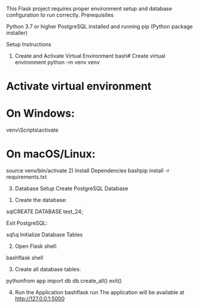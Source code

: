 This Flask project requires proper environment setup and database configuration to run correctly.
Prerequisites

Python 3.7 or higher
PostgreSQL installed and running
pip (Python package installer)

Setup Instructions
1) Create and Activate Virtual Environment
bash# Create virtual environment
python -m venv venv

# Activate virtual environment
# On Windows:
venv\Scripts\activate

# On macOS/Linux:
source venv/bin/activate
2) Install Dependencies
bashpip install -r requirements.txt

3) Database Setup
Create PostgreSQL Database

1. Create the database:

sqlCREATE DATABASE test_24;

Exit PostgreSQL:

sql\q
Initialize Database Tables

2. Open Flask shell:

bashflask shell

3. Create all database tables:

pythonfrom app import db
db.create_all()
exit()

4) Run the Application
bashflask run
The application will be available at http://127.0.0.1:5000
